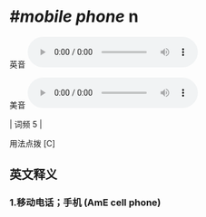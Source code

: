 # ***\#mobile phone*** n
英音
<audio src="./media/mobile phone1.aac" controls="controls"></audio>

美音
<audio src="./media/mobile phone2.aac" controls="controls"></audio>



| 词频 5 |  

用法点拨  [C]

英文释义
---
### 1.**移动电话；手机 (AmE cell phone)**  


